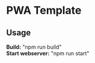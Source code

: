 <h1>PWA Template</h1>

<h2>Usage</h2>

<b>Build:</b> "npm run build"<br>
<b>Start webserver:</b> "npm run start"
